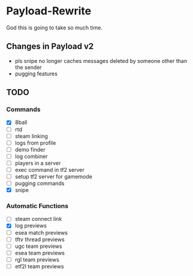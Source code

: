 # Payload-Rewrite
God this is going to take so much time.

## Changes in Payload v2
- pls snipe no longer caches messages deleted by someone other than the sender
- pugging features

## TODO

### Commands
- [x] 8ball
- [ ] rtd
- [ ] steam linking
- [ ] logs from profile
- [ ] demo finder
- [ ] log combiner
- [ ] players in a server
- [ ] exec command in tf2 server
- [ ] setup tf2 server for gamemode
- [ ] pugging commands
- [x] snipe

### Automatic Functions
- [ ] steam connect link
- [x] log previews
- [ ] esea match previews
- [ ] tftv thread previews
- [ ] ugc team previews
- [ ] esea team previews
- [ ] rgl team previews
- [ ] etf2l team previews